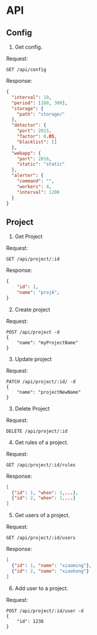 API
===

Config
------

1. Get config.

Request:

```
GET /api/config
```

Response:

```json
{
  "interval": 10,
  "period": [288, 300],
  "storage": {
    "path": "storage/"
  },
  "detector": {
    "port": 2015,
    "factor": 0.05,
    "blacklist": []
  },
  "webapp": {
    "port": 2016,
    "static": "static"
  },
  "alerter": {
    "command": "",
    "workers": 4,
    "interval": 1200
  }
}
```

Project
-------

1. Get Project

Request:

```
GET /api/project/:id
```

Response:

```json
{
    "id": 1,
    "name": "projA",
}
```

2. Create project

Request:

```
POST /api/project -d
{
    "name": "myProjectName"
}
```

3. Update project

Request:

```
PATCH /api/project/:id/ -d
{
    "name": "projectNewName"
}
```

3. Delete Project

Request:

```
DELETE /api/project/:id
```

4. Get rules of a project.

Request:

```
GET /api/project/:id/rules
```

Response:

```json
[
  {"id": 1, "when": 1,...},
  {"id": 2, "when": 1,...}
]
```

5. Get users of a project.

Request:

```
GET /api/project/:id/users
```

Response:

```json
[
  {"id": 1, "name": "xiaoming"},
  {"id": 2, "name": "xiaohong"}
]
```

6. Add user to a project.

Request:

```
POST /api/project/:id/user -d
{
    "id": 1238
}
```
